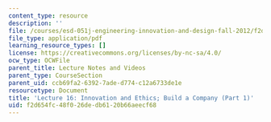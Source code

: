 ```yaml
---
content_type: resource
description: ''
file: /courses/esd-051j-engineering-innovation-and-design-fall-2012/f2d654fc48f026dedb6120b66aeecf68_MITESD_051JF12_Lec16_1.pdf
file_type: application/pdf
learning_resource_types: []
license: https://creativecommons.org/licenses/by-nc-sa/4.0/
ocw_type: OCWFile
parent_title: Lecture Notes and Videos
parent_type: CourseSection
parent_uid: ccb69fa2-6392-7ade-d774-c12a6733de1e
resourcetype: Document
title: 'Lecture 16: Innovation and Ethics; Build a Company (Part 1)'
uid: f2d654fc-48f0-26de-db61-20b66aeecf68
---
```

